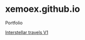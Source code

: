 # xemoex.github.io
Portfolio


[Interstellar travels V1](https://xemoex.github.io/Interstellar%20travels/ "Studying project BrainBasket")
